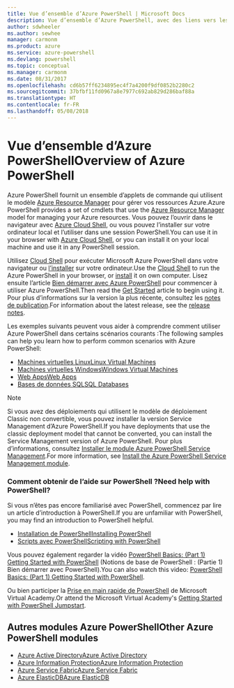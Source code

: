 ```yaml
---
title: Vue d’ensemble d’Azure PowerShell | Microsoft Docs
description: Vue d’ensemble d’Azure PowerShell, avec des liens vers les procédures d’installation et de configuration.
author: sdwheeler
ms.author: sewhee
manager: carmonm
ms.product: azure
ms.service: azure-powershell
ms.devlang: powershell
ms.topic: conceptual
ms.manager: carmonm
ms.date: 08/31/2017
ms.openlocfilehash: cd6b57ff6234895ec4f7a4200f9df0852b2280c2
ms.sourcegitcommit: 37bfbf11fd0967a8e7977c692ab829d286baf88a
ms.translationtype: HT
ms.contentlocale: fr-FR
ms.lasthandoff: 05/08/2018
---
```

# <a name="overview-of-azure-powershell"></a><span data-ttu-id="16f21-103">Vue d’ensemble d’Azure PowerShell</span><span class="sxs-lookup"><span data-stu-id="16f21-103">Overview of Azure PowerShell</span></span>

<span data-ttu-id="16f21-104">Azure PowerShell fournit un ensemble d’applets de commande qui utilisent le modèle [Azure Resource Manager](/azure/azure-resource-manager/resource-group-overview) pour gérer vos ressources Azure.</span><span class="sxs-lookup"><span data-stu-id="16f21-104">Azure PowerShell provides a set of cmdlets that use the [Azure Resource Manager](/azure/azure-resource-manager/resource-group-overview) model for managing your Azure resources.</span></span> <span data-ttu-id="16f21-105">Vous pouvez l’ouvrir dans le navigateur avec [Azure Cloud Shell](/azure/cloud-shell/overview), ou vous pouvez l’installer sur votre ordinateur local et l’utiliser dans une session PowerShell.</span><span class="sxs-lookup"><span data-stu-id="16f21-105">You can use it in your browser with [Azure Cloud Shell](/azure/cloud-shell/overview), or you can install it on your local machine and use it in any PowerShell session.</span></span>

<span data-ttu-id="16f21-106">Utilisez [Cloud Shell](/azure/cloud-shell/overview) pour exécuter Microsoft Azure PowerShell dans votre navigateur ou [l’installer](install-azurerm-ps.md) sur votre ordinateur.</span><span class="sxs-lookup"><span data-stu-id="16f21-106">Use the [Cloud Shell](/azure/cloud-shell/overview) to run the Azure PowerShell in your browser, or [install](install-azurerm-ps.md) it on own computer.</span></span> <span data-ttu-id="16f21-107">Lisez ensuite l’article [Bien démarrer avec Azure PowerShell](get-started-azureps.md) pour commencer à utiliser Azure PowerShell.</span><span class="sxs-lookup"><span data-stu-id="16f21-107">Then read the [Get Started](get-started-azureps.md) article to begin using it.</span></span> <span data-ttu-id="16f21-108">Pour plus d’informations sur la version la plus récente, consultez les [notes de publication](release-notes-azureps.md).</span><span class="sxs-lookup"><span data-stu-id="16f21-108">For information about the latest release, see the [release notes](release-notes-azureps.md).</span></span>

<span data-ttu-id="16f21-109">Les exemples suivants peuvent vous aider à comprendre comment utiliser Azure PowerShell dans certains scénarios courants :</span><span class="sxs-lookup"><span data-stu-id="16f21-109">The following samples can help you learn how to perform common scenarios with Azure PowerShell:</span></span>

* [<span data-ttu-id="16f21-110">Machines virtuelles Linux</span><span class="sxs-lookup"><span data-stu-id="16f21-110">Linux Virtual Machines</span></span>](/azure/virtual-machines/virtual-machines-linux-powershell-samples?toc=/powershell/azure/toc.json)
* [<span data-ttu-id="16f21-111">Machines virtuelles Windows</span><span class="sxs-lookup"><span data-stu-id="16f21-111">Windows Virtual Machines</span></span>](/azure/virtual-machines/virtual-machines-windows-powershell-samples?toc=/powershell/azure/toc.json)
* [<span data-ttu-id="16f21-112">Web Apps</span><span class="sxs-lookup"><span data-stu-id="16f21-112">Web Apps</span></span>](/azure/app-service-web/app-service-powershell-samples?toc=/powershell/azure/toc.json)
* [<span data-ttu-id="16f21-113">Bases de données SQL</span><span class="sxs-lookup"><span data-stu-id="16f21-113">SQL Databases</span></span>](/azure/sql-database/sql-database-powershell-samples?toc=/powershell/azure/toc.json)

> [!NOTE]
> <span data-ttu-id="16f21-114">Si vous avez des déploiements qui utilisent le modèle de déploiement Classic non convertible, vous pouvez installer la version Service Management d’Azure PowerShell.</span><span class="sxs-lookup"><span data-stu-id="16f21-114">If you have deployments that use the classic deployment model that cannot be converted, you can install the Service Management version of Azure PowerShell.</span></span> <span data-ttu-id="16f21-115">Pour plus d’informations, consultez [Installer le module Azure PowerShell Service Management](/powershell/azure/servicemanagement/install-azure-ps).</span><span class="sxs-lookup"><span data-stu-id="16f21-115">For more information, see [Install the Azure PowerShell Service Management module](/powershell/azure/servicemanagement/install-azure-ps).</span></span>


### <a name="need-help-with-powershell"></a><span data-ttu-id="16f21-116">Comment obtenir de l’aide sur PowerShell ?</span><span class="sxs-lookup"><span data-stu-id="16f21-116">Need help with PowerShell?</span></span>

<span data-ttu-id="16f21-117">Si vous n’êtes pas encore familiarisé avec PowerShell, commencez par lire un article d’introduction à PowerShell.</span><span class="sxs-lookup"><span data-stu-id="16f21-117">If you are unfamiliar with PowerShell, you may find an introduction to PowerShell helpful.</span></span>

* [<span data-ttu-id="16f21-118">Installation de PowerShell</span><span class="sxs-lookup"><span data-stu-id="16f21-118">Installing PowerShell</span></span>](/powershell/scripting/installing-windows-powershell)
* [<span data-ttu-id="16f21-119">Scripts avec PowerShell</span><span class="sxs-lookup"><span data-stu-id="16f21-119">Scripting with PowerShell</span></span>](/powershell/scripting/scripting-with-windows-powershell)

<span data-ttu-id="16f21-120">Vous pouvez également regarder la vidéo [PowerShell Basics: (Part 1) Getting Started with PowerShell](https://channel9.msdn.com/Blogs/Taste-of-Premier/PowerShellBasicsPart1) (Notions de base de PowerShell : (Partie 1) Bien démarrer avec PowerShell).</span><span class="sxs-lookup"><span data-stu-id="16f21-120">You can also watch this video: [PowerShell Basics: (Part 1) Getting Started with PowerShell](https://channel9.msdn.com/Blogs/Taste-of-Premier/PowerShellBasicsPart1).</span></span>

<span data-ttu-id="16f21-121">Ou bien participer la [Prise en main rapide de PowerShell](https://mva.microsoft.com/liveevents/powershell-jumpstart) de Microsoft Virtual Academy.</span><span class="sxs-lookup"><span data-stu-id="16f21-121">Or attend the Microsoft Virtual Academy's [Getting Started with PowerShell Jumpstart](https://mva.microsoft.com/liveevents/powershell-jumpstart).</span></span>

## <a name="other-azure-powershell-modules"></a><span data-ttu-id="16f21-122">Autres modules Azure PowerShell</span><span class="sxs-lookup"><span data-stu-id="16f21-122">Other Azure PowerShell modules</span></span>

* [<span data-ttu-id="16f21-123">Azure Active Directory</span><span class="sxs-lookup"><span data-stu-id="16f21-123">Azure Active Directory</span></span>](/powershell/azure/active-directory/)
* [<span data-ttu-id="16f21-124">Azure Information Protection</span><span class="sxs-lookup"><span data-stu-id="16f21-124">Azure Information Protection</span></span>](/powershell/azure/aip/)
* [<span data-ttu-id="16f21-125">Azure Service Fabric</span><span class="sxs-lookup"><span data-stu-id="16f21-125">Azure Service Fabric</span></span>](/powershell/azure/service-fabric/)
* [<span data-ttu-id="16f21-126">Azure ElasticDB</span><span class="sxs-lookup"><span data-stu-id="16f21-126">Azure ElasticDB</span></span>](/powershell/azure/elasticdbjobs/)
